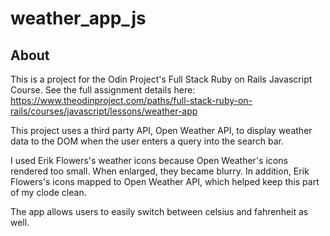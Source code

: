 # weather_app_js

## About

This is a project for the Odin Project's Full Stack Ruby on Rails Javascript Course. See the full assignment details here: https://www.theodinproject.com/paths/full-stack-ruby-on-rails/courses/javascript/lessons/weather-app 

This project uses a third party API, Open Weather API, to display weather data to the DOM when the user enters a query into the search bar.

I used Erik Flowers's weather icons because Open Weather's icons rendered too small. When enlarged, they became blurry. In addition, Erik Flowers's icons mapped to Open Weather API, which helped keep this part of my clode clean.

The app allows users to easily switch between celsius and fahrenheit as well.